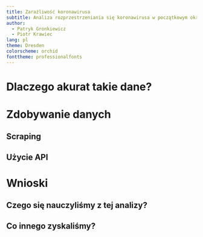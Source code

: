 ```yaml
---
title: Zaraźliwość koronawirusa
subtitle: Analiza rozprzestrzeniania się koronawirusa w początkowym okresie pandemii
author:
  - Patryk Gronkiewicz
  - Piotr Krawiec
lang: pl
theme: Dresden
colorscheme: orchid
fonttheme: professionalfonts
---
```


# Dlaczego akurat takie dane?

# Zdobywanie danych

## Scraping

## Użycie API

# Wnioski

## Czego się nauczyliśmy z tej analizy?

## Co innego zyskaliśmy?

